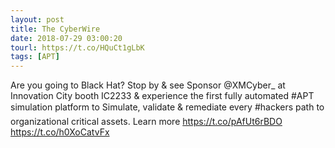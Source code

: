 ```yaml
---
layout: post
title: The CyberWire
date: 2018-07-29 03:00:20
tourl: https://t.co/HQuCt1gLbK
tags: [APT]
---
```

Are you going to Black Hat? Stop by &amp; see Sponsor @XMCyber_ at Innovation City booth IC2233 &amp; experience the first fully automated #APT simulation platform to Simulate, validate &amp; remediate every #hackers path to organizational critical assets. Learn more https://t.co/pAfUt6rBDO https://t.co/h0XoCatvFx